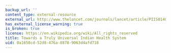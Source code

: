 ```yaml
---
backup_url: ''
content_type: external-resource
external_url: http://www.thelancet.com/journals/lancet/article/PIIS0140-6736(10)62043-0
has_external_license_warning: true
is_broken: true
license: https://en.wikipedia.org/wiki/All_rights_reserved
title: Towards a Truly Universal Indian Health System
uid: 0a1650cd-52d8-476a-8878-9063d4afd718
---
```

